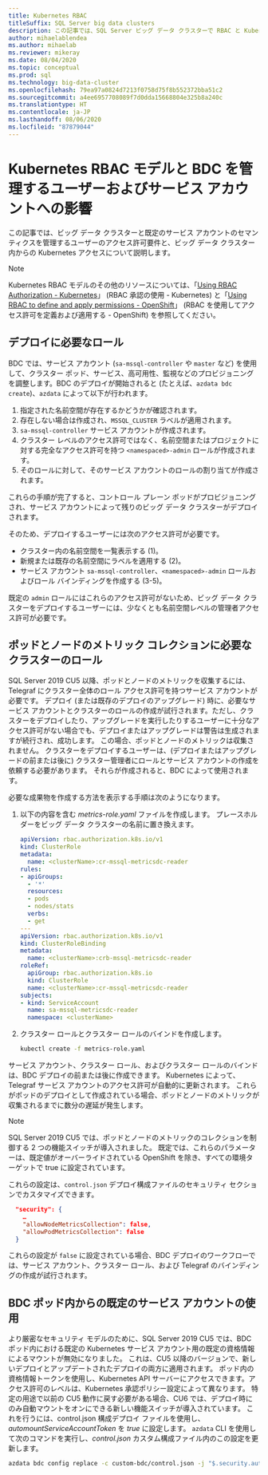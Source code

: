 ```yaml
---
title: Kubernetes RBAC
titleSuffix: SQL Server big data clusters
description: この記事では、SQL Server ビッグ データ クラスターで RBAC と Kubernetes がどのように使用されるかについて説明します。
author: mihaelablendea
ms.author: mihaelab
ms.reviewer: mikeray
ms.date: 08/04/2020
ms.topic: conceptual
ms.prod: sql
ms.technology: big-data-cluster
ms.openlocfilehash: 79ea97a0824d7213f0758d75f8b552372bba51c2
ms.sourcegitcommit: a4ee6957708089f7d0dda15668804e325b8a240c
ms.translationtype: HT
ms.contentlocale: ja-JP
ms.lasthandoff: 08/06/2020
ms.locfileid: "87879044"
---
```

# <a name="kubernetes-rbac-model--impact-on-users-and-service-accounts-managing-bdc"></a>Kubernetes RBAC モデルと BDC を管理するユーザーおよびサービス アカウントへの影響

この記事では、ビッグ データ クラスターと既定のサービス アカウントのセマンティクスを管理するユーザーのアクセス許可要件と、ビッグ データ クラスター内からの Kubernetes アクセスについて説明します。

> [!NOTE]
> Kubernetes RBAC モデルのその他のリソースについては、「[Using RBAC Authorization - Kubernetes](https://kubernetes.io/docs/reference/access-authn-authz/rbac/)」 (RBAC 承認の使用 - Kubernetes) と「[Using RBAC to define and apply permissions - OpenShift](https://docs.openshift.com/container-platform/4.4/authentication/using-rbac.html)」 (RBAC を使用してアクセス許可を定義および適用する - OpenShift) を参照してください。

## <a name="role-required-for-deployment"></a>デプロイに必要なロール

BDC では、サービス アカウント (`sa-mssql-controller` や `master` など) を使用して、クラスター ポッド、サービス、高可用性、監視などのプロビジョニングを調整します。BDC のデプロイが開始されると (たとえば、`azdata bdc create`)、`azdata` によって以下が行われます。

1. 指定された名前空間が存在するかどうかが確認されます。
2. 存在しない場合は作成され、`MSSQL_CLUSTER` ラベルが適用されます。
3. `sa-mssql-controller` サービス アカウントが作成されます。
4. クラスター レベルのアクセス許可ではなく、名前空間またはプロジェクトに対する完全なアクセス許可を持つ `<namespaced>-admin` ロールが作成されます。
5. そのロールに対して、そのサービス アカウントのロールの割り当てが作成されます。

これらの手順が完了すると、コントロール プレーン ポッドがプロビジョニングされ、サービス アカウントによって残りのビッグ データ クラスターがデプロイされます。  

そのため、デプロイするユーザーには次のアクセス許可が必要です。

- クラスター内の名前空間を一覧表示する (1)。
- 新規または既存の名前空間にラベルを適用する (2)。
- サービス アカウント `sa-mssql-controller`、`<namespaced>-admin` ロールおよびロール バインディングを作成する (3-5)。

既定の `admin` ロールにはこれらのアクセス許可がないため、ビッグ データ クラスターをデプロイするユーザーには、少なくとも名前空間レベルの管理者アクセス許可が必要です。

## <a name="cluster-role-required-for-pods-and-nodes-metrics-collection"></a>ポッドとノードのメトリック コレクションに必要なクラスターのロール

SQL Server 2019 CU5 以降、ポッドとノードのメトリックを収集するには、Telegraf にクラスター全体のロール アクセス許可を持つサービス アカウントが必要です。 デプロイ (または既存のデプロイのアップグレード) 時に、必要なサービス アカウントとクラスターのロールの作成が試行されます。ただし、クラスターをデプロイしたり、アップグレードを実行したりするユーザーに十分なアクセス許可がない場合でも、デプロイまたはアップグレードは警告は生成されますが続行され、成功します。 この場合、ポッドとノードのメトリックは収集されません。 クラスターをデプロイするユーザーは、(デプロイまたはアップグレードの前または後に) クラスター管理者にロールとサービス アカウントの作成を依頼する必要があります。 それらが作成されると、BDC によって使用されます。 

必要な成果物を作成する方法を表示する手順は次のようになります。

1. 以下の内容を含む *metrics-role.yaml* ファイルを作成します。 *<clusterName>* プレースホルダーをビッグ データ クラスターの名前に置き換えます。

   ```yaml
   apiVersion: rbac.authorization.k8s.io/v1
   kind: ClusterRole
   metadata:
     name: <clusterName>:cr-mssql-metricsdc-reader
   rules:
   - apiGroups:
     - '*'
     resources:
     - pods
     - nodes/stats
     verbs:
     - get
   ---
   apiVersion: rbac.authorization.k8s.io/v1
   kind: ClusterRoleBinding
   metadata:
     name: <clusterName>:crb-mssql-metricsdc-reader
   roleRef:
     apiGroup: rbac.authorization.k8s.io
     kind: ClusterRole
     name: <clusterName>:cr-mssql-metricsdc-reader
   subjects:
   - kind: ServiceAccount
     name: sa-mssql-metricsdc-reader
     namespace: <clusterName>
   ```

2. クラスター ロールとクラスター ロールのバインドを作成します。

   ```bash
   kubectl create -f metrics-role.yaml
   ```

サービス アカウント、クラスター ロール、およびクラスター ロールのバインドは、BDC デプロイの前または後に作成できます。 Kubernetes によって、Telegraf サービス アカウントのアクセス許可が自動的に更新されます。 これらがポッドのデプロイとして作成されている場合、ポッドとノードのメトリックが収集されるまでに数分の遅延が発生します。

> [!NOTE]
> SQL Server 2019 CU5 では、ポッドとノードのメトリックのコレクションを制御する 2 つの機能スイッチが導入されました。 既定では、これらのパラメーターは、既定値がオーバーライドされている OpenShift を除き、すべての環境ターゲットで true に設定されています。 

これらの設定は、`control.json` デプロイ構成ファイルのセキュリティ セクションでカスタマイズできます。

```json
  "security": {
    …
    "allowNodeMetricsCollection": false,
    "allowPodMetricsCollection": false
  }
```

これらの設定が `false` に設定されている場合、BDC デプロイのワークフローでは、サービス アカウント、クラスター ロール、および Telegraf のバインディングの作成が試行されます。

## <a name="default-service-account-usage-from-within-a-bdc-pod"></a>BDC ポッド内からの既定のサービス アカウントの使用

より厳密なセキュリティ モデルのために、SQL Server 2019 CU5 では、BDC ポッド内における既定の Kubernetes サービス アカウント用の既定の資格情報によるマウントが無効になりました。 これは、CU5 以降のバージョンで、新しいデプロイとアップデートされたデプロイの両方に適用されます。
ポッド内の資格情報トークンを使用し、Kubernetes API サーバーにアクセスできます。アクセス許可のレベルは、Kubernetes 承認ポリシー設定によって異なります。 特定の用途で以前の CU5 動作に戻す必要がある場合、CU6 では、デプロイ時にのみ自動マウントをオンにできる新しい機能スイッチが導入されています。 これを行うには、control.json 構成デプロイ ファイルを使用し、*automountServiceAccountToken* を *true* に設定します。 `azdata` CLI を使用して次のコマンドを実行し、*control.json* カスタム構成ファイル内のこの設定を更新します。 

``` bash
azdata bdc config replace -c custom-bdc/control.json -j "$.security.automountServiceAccountToken=true"
```
